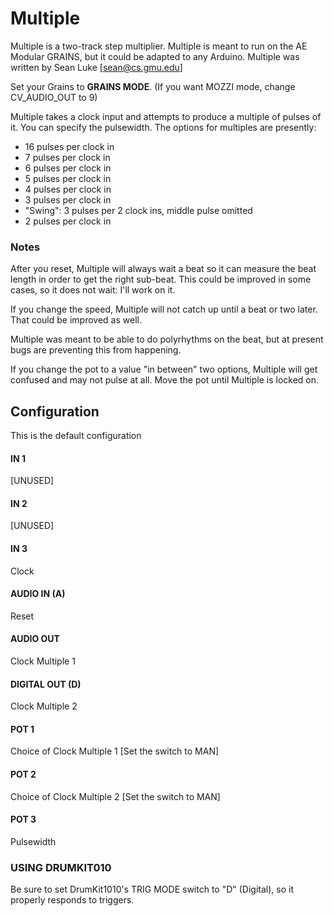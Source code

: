 # Multiple

Multiple is a two-track step multiplier.  Multiple is meant to run on the AE Modular GRAINS, but it could be adapted to any Arduino.  Multiple was written by Sean Luke [sean@cs.gmu.edu]

Set your Grains to **GRAINS MODE**.  (If you want MOZZI mode, change CV_AUDIO_OUT to 9)

Multiple takes a clock input and attempts to produce a multiple of pulses of it.  You can specify the pulsewidth.  The options for multiples are presently:

- 16 pulses per clock in
-  7 pulses per clock in
-  6 pulses per clock in
-  5 pulses per clock in
-  4 pulses per clock in
-  3 pulses per clock in
-  "Swing": 3 pulses per 2 clock ins, middle pulse omitted
-  2 pulses per clock in

### Notes

After you reset, Multiple will always wait a beat so it can measure the beat length in order to get the right sub-beat.  This could be improved in some cases, so it does not wait: I'll work on it.  

If you change the speed, Multiple will not catch up until a beat or two later.  That could be improved as well.

Multiple was meant to be able to do polyrhythms on the beat, but at present bugs are preventing this from happening.

If you change the pot to a value "in between" two options, Multiple will get confused and may not pulse at all.  Move the pot until Multiple is locked on.


## Configuration
This is the default configuration

#### IN 1
[UNUSED]
#### IN 2
[UNUSED]
#### IN 3
Clock
#### AUDIO IN (A)
Reset
#### AUDIO OUT
Clock Multiple 1
#### DIGITAL OUT (D) 
Clock Multiple 2
#### POT 1
Choice of Clock Multiple 1   [Set the switch to MAN]
#### POT 2
Choice of Clock Multiple 2   [Set the switch to MAN]
#### POT 3
Pulsewidth


### USING DRUMKIT010
Be sure to set DrumKit1010's TRIG MODE switch to "D" (Digital), so it properly responds to triggers.

